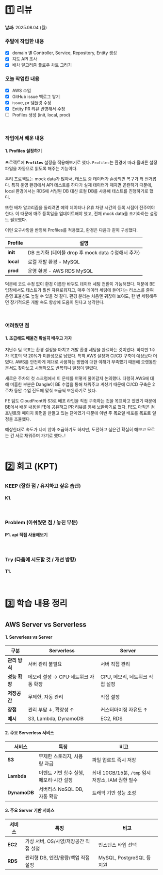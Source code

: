 # 1️⃣ 리뷰
**날짜:** 2025.08.04 (월)

### 주말에 작업한 내용
- [x] domain 별 Controller, Service, Repository, Entity 생성
- [x] 지도 API 조사
- [x] 배차 알고리즘 플로우 차트 그리기

### 오늘 작업한 내용
- [x] AWS 수업
- [x] GitHub issue 백로그 쌓기
- [x] issue, pr 템플릿 수정
- [x] Entity PR 리뷰 반영해서 수정
- [ ] Profiles 생성 (init, local, prod)

</br>

### 작업에서 배운 내용

#### 1. Profiles 설정하기 

프로젝트에 **`Profiles`** 설정을 적용해보기로 했다.
`Profiles`는 환경에 따라 올바른 설정 파일을 자동으로 읽도록 해주는 기능이다.

우리 프로젝트는 mock data가 많아서, 테스트 중 데이터가 손상되면 복구가 꽤 번거롭다.
특히 운영 환경에서 API 테스트를 하다가 실제 데이터가 깨지면 곤란하기 때문에,
local 환경에서는 RDS에 서빙된 DB 대신 로컬 DB를 사용해 테스트를 진행하기로 했다.

또한 배차 알고리즘을 돌리려면 예약 데이터나 유휴 차량 시간의 등록 시점이 전주여야 한다.
이 때문에 매주 등록일을 업데이트해야 했고, 전체 mock data를 초기화하는 설정도 필요했다.

이런 요구사항을 반영해 Profiles를 적용했고, 환경은 다음과 같이 구성했다.

| Profile | 설명 |
| --- | --- |
| **init** | DB 초기화 (테이블 drop 후 mock data 수정해서 추가) |
| **local** | 로컬 개발 환경 - MySQL |
| **prod** | 운영 환경 - AWS RDS MySQL |

덕분에 코드 수정 없이 환경 이름만 바꿔도 데이터 세팅 전환이 가능해졌다.
덕분에 BE 입장에서도 테스트가 훨씬 자유로워지고, 매주 데이터 세팅에 들어가는 리소스를 줄여 운영 효율성도 높일 수 있을 것 같다.
환경 분리는 처음엔 귀찮아 보여도, 한 번 세팅해두면 장기적으론 개발 속도 향상에 도움이 된다고 생각한다.

<br/>

### 어려웠던 점

#### 1. 조급해도 배울건 확실히 배우고 가자

지난주 팀 목표는 환경 설정을 마치고 개발 환경 세팅을 완료하는 것이었다.
하지만 1주차 목표의 약 20%가 미완성으로 남았다. 특히 AWS 설정과 CI/CD 구축이 예상보다 더뎠다.
AWS를 안전하게 제대로 사용하는 방법에 대한 이해가 부족했기 때문에 오랫동안 문서도 찾아보고 시행착오도 반복되니 일정이 밀렸다.

새로운 주차의 첫 스크럼에서 이 문제를 어떻게 풀어갈지 논의했다.
다행히 AWS에 대해 미흡한 부분은 Dangle이 BE 수업을 통해 채워주고 계셨기 때문에
CI/CD 구축은 2주차 동안 수업 진도에 맞춰 조금씩 보완하기로 했다.

FE 팀도 CloudFront와 S3로 배포 라인을 직접 구축하는 것을 목표하고 있었기 때문에
BE에서 배운 내용을 FE에 공유하고 PR 리뷰를 통해 보완하기로 했다.
FE도 아직은 컴포넌트와 페이지 화면을 만들고 있는 단계였기 때문에 이번 주 목요일 배포를 목표로 일정을 조율했다.  

예상한대로 속도가 나지 않아 조급하기도 하지만, 도전하고 싶은건 확실히 해보고 모르는 건 서로 채워주며 가기로 했다..! 

<br/>

#  2️⃣ 회고 (KPT)

### KEEP (잘한 점 / 유지하고 싶은 습관)

#### K1. 

<br/>

### Problem (아쉬웠던 점 / 놓친 부분)

#### P1. api 직접 사용해보기 

<br/>

### Try (다음에 시도할 것 / 개선 방향)

#### T1. 

<br/>

#  3️⃣ 학습 내용 정리

## AWS Server vs Serverless

#### 1. Serverless vs Server
| 구분        | Serverless              | Server               |
| --------- | ----------------------- | -------------------- |
| **관리 방식** | 서버 관리 불필요               | 서버 직접 관리             |
| **성능 확장** | 메모리 설정 → CPU·네트워크 자동 확장 | CPU, 메모리, 네트워크 직접 설정 |
| **저장공간**  | 무제한, 자동 관리              | 직접 설정                |
| **장점**    | 관리 부담 ↓, 확장성 ↑          | 커스터마이징 자유도 ↑         |
| **예시**    | S3, Lambda, DynamoDB    | EC2, RDS             |


#### 2. 주요 Serverless 서비스
| 서비스          | 특징                      | 비고                                    |
| ------------ | ----------------------- | ------------------------------------- |
| **S3**       | 무제한 스토리지, 사용량 과금        | 파일 업로드 즉시 저장                          |
| **Lambda**   | 이벤트 기반 함수 실행, 메모리·시간 설정 | 최대 10GB/15분, `/tmp` 임시 저장소, IAM 권한 필수 |
| **DynamoDB** | 서버리스 NoSQL DB, 자동 확장    | 트래픽 기반 성능 조정                          |


#### 3. 주요 Server 기반 서비스
| 서비스     | 특징                      | 비고                     |
| ------- | ----------------------- | ---------------------- |
| **EC2** | 가상 서버, OS/사양/저장공간 직접 설정 | 인스턴스 타입 선택             |
| **RDS** | 관리형 DB, 엔진/용량/백업 직접 설정  | MySQL, PostgreSQL 등 지원 |

<br/>
